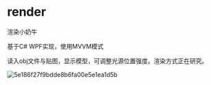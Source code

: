 # render

渲染小奶牛

基于C# WPF实现，使用MVVM模式

读入obj文件与贴图，显示模型，可调整光源位置强度。渲染方式正在研究。

![5e186f27f9bdde8b6fa00e5e1ea1d5b](https://github.com/user-attachments/assets/e32a06c7-b5c3-4a7c-8f77-cc42a509140d)
